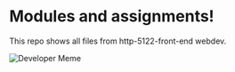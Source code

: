 # Modules and assignments!

This repo shows all files from http-5122-front-end webdev.

![Developer Meme](https://file.forms.app/sitefile/55+Hilarious-developer-memes-that-will-leave-you-in-splits-49.jpg)
